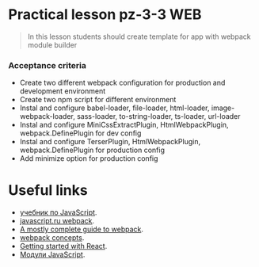 # Practical lesson pz-3-3 WEB
> In this lesson students should create template for app with webpack module builder

### Acceptance criteria 
* Create two different webpack configuration for production and development environment
* Create two npm script for different environment
* Instal and configure babel-loader, file-loader, html-loader, image-webpack-loader, sass-loader, to-string-loader, ts-loader, url-loader
* Instal and configure MiniCssExtractPlugin, HtmlWebpackPlugin, webpack.DefinePlugin for dev config
* Instal and configure TerserPlugin, HtmlWebpackPlugin, webpack.DefinePlugin for production config
* Add minimize option for production config

# Useful links
* [учебник по JavaScript](https://learn.javascript.ru/).
* [javascript.ru webpack](https://learn.javascript.ru/screencast/webpack).
* [A mostly complete guide to webpack](https://www.valentinog.com/blog/webpack/).
* [webpack concepts](https://webpack.js.org/concepts/).
* [Getting started with React](https://developer.mozilla.org/en-US/docs/Learn/Tools_and_testing/Client-side_JavaScript_frameworks/React_getting_started).
* [Модули JavaScript](https://developer.mozilla.org/ru/docs/Web/JavaScript/Guide/Modules).

